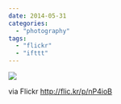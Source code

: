 ```yaml
---
date: 2014-05-31
categories: 
  - "photography"
tags: 
  - "flickr"
  - "ifttt"
---
```


![](https://farm6.staticflickr.com/5524/14316011275_b6ebd68cdf_b.jpg)  

  
  
via Flickr http://flic.kr/p/nP4ioB
